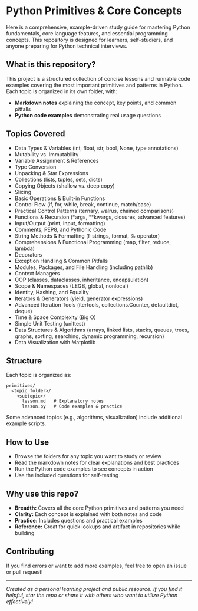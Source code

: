 # Python Primitives & Core Concepts

Here is a comprehensive, example-driven study guide for mastering Python fundamentals, core language features, and essential programming concepts. This repository is designed for learners, self-studiers, and anyone preparing for Python technical interviews.

## What is this repository?

This project is a structured collection of concise lessons and runnable code examples covering the most important primitives and patterns in Python. Each topic is organized in its own folder, with:
- **Markdown notes** explaining the concept, key points, and common pitfalls
- **Python code examples** demonstrating real usage questions

## Topics Covered

- Data Types & Variables (int, float, str, bool, None, type annotations)
- Mutability vs. Immutability
- Variable Assignment & References
- Type Conversion
- Unpacking & Star Expressions
- Collections (lists, tuples, sets, dicts)
- Copying Objects (shallow vs. deep copy)
- Slicing
- Basic Operations & Built-in Functions
- Control Flow (if, for, while, break, continue, match/case)
- Practical Control Patterns (ternary, walrus, chained comparisons)
- Functions & Recursion (*args, **kwargs, closures, advanced features)
- Input/Output (print, input, formatting)
- Comments, PEP8, and Pythonic Code
- String Methods & Formatting (f-strings, format, % operator)
- Comprehensions & Functional Programming (map, filter, reduce, lambda)
- Decorators
- Exception Handling & Common Pitfalls
- Modules, Packages, and File Handling (including pathlib)
- Context Managers
- OOP (classes, dataclasses, inheritance, encapsulation)
- Scope & Namespaces (LEGB, global, nonlocal)
- Identity, Hashing, and Equality
- Iterators & Generators (yield, generator expressions)
- Advanced Iteration Tools (itertools, collections.Counter, defaultdict, deque)
- Time & Space Complexity (Big O)
- Simple Unit Testing (unittest)
- Data Structures & Algorithms (arrays, linked lists, stacks, queues, trees, graphs, sorting, searching, dynamic programming, recursion)
- Data Visualization with Matplotlib

## Structure

Each topic is organized as:

```
primitives/
  <topic_folder>/
    <subtopic>/
      lesson.md   # Explanatory notes
      lesson.py   # Code examples & practice
```

Some advanced topics (e.g., algorithms, visualization) include additional example scripts.

## How to Use

- Browse the folders for any topic you want to study or review
- Read the markdown notes for clear explanations and best practices
- Run the Python code examples to see concepts in action
- Use the included questions for self-testing 

## Why use this repo?

- **Breadth:** Covers all the core Python primitives and patterns you need
- **Clarity:** Each concept is explained with both notes and code
- **Practice:** Includes questions and practical examples
- **Reference:** Great for quick lookups and artifact in repositories while building

## Contributing

If you find errors or want to add more examples, feel free to open an issue or pull request!

---

*Created as a personal learning project and public resource. If you find it helpful, star the repo or share it with others who want to utilize Python effectively!*
